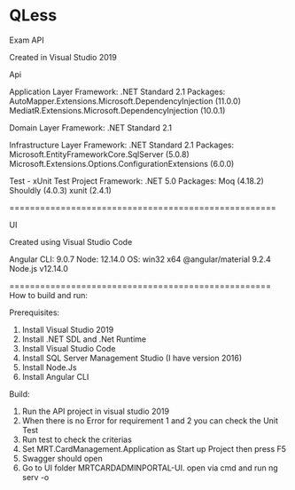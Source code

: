 # QLess
Exam
API

Created in Visual Studio 2019


Api

Application Layer
Framework: .NET Standard 2.1
Packages: 
    AutoMapper.Extensions.Microsoft.DependencyInjection (11.0.0)
    MediatR.Extensions.Microsoft.DependencyInjection (10.0.1)

Domain Layer
Framework: .NET Standard 2.1

Infrastructure Layer
Framework: .NET Standard 2.1
Packages: 
    Microsoft.EntityFrameworkCore.SqlServer (5.0.8)
    Microsoft.Extensions.Options.ConfigurationExtensions (6.0.0)

Test - xUnit Test Project
Framework: .NET 5.0
Packages: 
	Moq (4.18.2)
	Shouldly (4.0.3)
	xunit (2.4.1)


====================================================

UI

Created using Visual Studio Code


Angular CLI: 9.0.7
Node: 12.14.0
OS: win32 x64
@angular/material 9.2.4
Node.js v12.14.0

===================================================
How to build and run:

Prerequisites:

1. Install Visual Studio 2019
2. Install .NET SDL and .Net Runtime
3. Install Visual Studio Code
4. Install SQL Server Management Studio (I have version 2016)
5. Install Node.Js
6. Install Angular CLI

Build:

1. Run the API project in visual studio 2019 
2. When there is no Error for requirement 1 and 2 you can check the Unit Test 
3. Run test to check the criterias
4. Set MRT.CardManagement.Application as Start up Project then press F5
5. Swagger should open
6. Go to UI folder MRTCARDADMINPORTAL-UI. open via cmd and run ng serv -o
